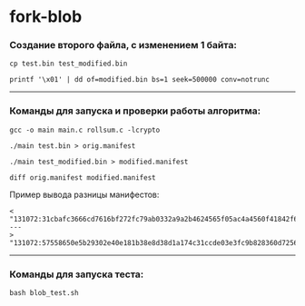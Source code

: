 # fork-blob

### Создание второго файла, с изменением 1 байта:

`cp test.bin test_modified.bin`

`printf '\x01' | dd of=modified.bin bs=1 seek=500000 conv=notrunc`

---

### Команды для запуска и проверки работы алгоритма:

`gcc -o main main.c rollsum.c -lcrypto`

`./main test.bin > orig.manifest`

`./main test_modified.bin > modified.manifest`

`diff orig.manifest modified.manifest`

Пример вывода разницы манифестов:

```
<   "131072:31cbafc3666cd7616bf272fc79ab0332a9a2b4624565f05ac4a4560f41842f67",
---
>   "131072:57558650e5b29302e40e181b38e8d38d1a174c31ccde03e3fc9b828360d72566",
```


---

### Команды для запуска теста:

`bash blob_test.sh`
